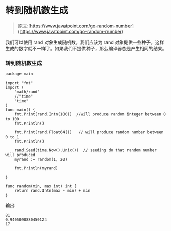 # 转到随机数生成

> 原文:[https://www.javatpoint.com/go-random-number](https://www.javatpoint.com/go-random-number)

我们可以使用 rand 对象生成随机数。我们应该为 rand 对象提供一些种子，这样生成的数字就不一样了。如果我们不提供种子，那么编译器总是产生相同的结果。

### 转到随机数生成

```
package main

import "fmt"
import (
	"math/rand"
	//"time"
	"time"
)
func main() {
	fmt.Print(rand.Intn(100))  //will produce random integer between 0 to 100
	fmt.Println()

	fmt.Print(rand.Float64())	// will produce random number between 0 to 1
	fmt.Println()

	rand.Seed(time.Now().Unix())  // seeding do that random number will produced
	myrand := random(1, 20)

	fmt.Println(myrand)

}

func random(min, max int) int {
	return rand.Intn(max - min) + min
}

```

输出:

```
81
0.9405090880450124
17

```